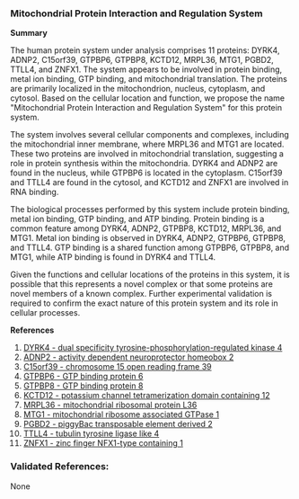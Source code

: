 ### Mitochondrial Protein Interaction and Regulation System

**Summary**

The human protein system under analysis comprises 11 proteins: DYRK4, ADNP2, C15orf39, GTPBP6, GTPBP8, KCTD12, MRPL36, MTG1, PGBD2, TTLL4, and ZNFX1. The system appears to be involved in protein binding, metal ion binding, GTP binding, and mitochondrial translation. The proteins are primarily localized in the mitochondrion, nucleus, cytoplasm, and cytosol. Based on the cellular location and function, we propose the name "Mitochondrial Protein Interaction and Regulation System" for this protein system.

The system involves several cellular components and complexes, including the mitochondrial inner membrane, where MRPL36 and MTG1 are located. These two proteins are involved in mitochondrial translation, suggesting a role in protein synthesis within the mitochondria. DYRK4 and ADNP2 are found in the nucleus, while GTPBP6 is located in the cytoplasm. C15orf39 and TTLL4 are found in the cytosol, and KCTD12 and ZNFX1 are involved in RNA binding.

The biological processes performed by this system include protein binding, metal ion binding, GTP binding, and ATP binding. Protein binding is a common feature among DYRK4, ADNP2, GTPBP8, KCTD12, MRPL36, and MTG1. Metal ion binding is observed in DYRK4, ADNP2, GTPBP6, GTPBP8, and TTLL4. GTP binding is a shared function among GTPBP6, GTPBP8, and MTG1, while ATP binding is found in DYRK4 and TTLL4.

Given the functions and cellular locations of the proteins in this system, it is possible that this represents a novel complex or that some proteins are novel members of a known complex. Further experimental validation is required to confirm the exact nature of this protein system and its role in cellular processes.

**References**

1. [DYRK4 - dual specificity tyrosine-phosphorylation-regulated kinase 4](https://www.ncbi.nlm.nih.gov/gene/8445)
2. [ADNP2 - activity dependent neuroprotector homeobox 2](https://www.ncbi.nlm.nih.gov/gene/22850)
3. [C15orf39 - chromosome 15 open reading frame 39](https://www.ncbi.nlm.nih.gov/gene/54927)
4. [GTPBP6 - GTP binding protein 6](https://www.ncbi.nlm.nih.gov/gene/54714)
5. [GTPBP8 - GTP binding protein 8](https://www.ncbi.nlm.nih.gov/gene/23560)
6. [KCTD12 - potassium channel tetramerization domain containing 12](https://www.ncbi.nlm.nih.gov/gene/11275)
7. [MRPL36 - mitochondrial ribosomal protein L36](https://www.ncbi.nlm.nih.gov/gene/28982)
8. [MTG1 - mitochondrial ribosome associated GTPase 1](https://www.ncbi.nlm.nih.gov/gene/28982)
9. [PGBD2 - piggyBac transposable element derived 2](https://www.ncbi.nlm.nih.gov/gene/57088)
10. [TTLL4 - tubulin tyrosine ligase like 4](https://www.ncbi.nlm.nih.gov/gene/23093)
11. [ZNFX1 - zinc finger NFX1-type containing 1](https://www.ncbi.nlm.nih.gov/gene/24140)

### Validated References: 

None



